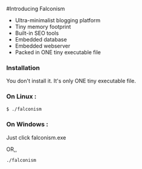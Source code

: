 #Introducing Falconism

- Ultra-minimalist blogging platform
- Tiny memory footprint
- Built-in SEO tools
- Embedded database
- Embedded webserver
- Packed in ONE tiny executable file

### Installation

You don't install it.
It's only ONE tiny executable file.

### On Linux :
```sh
$ ./falconism
```

### On Windows :
Just click falconism.exe 

OR,,

```sh
./falconism
```
